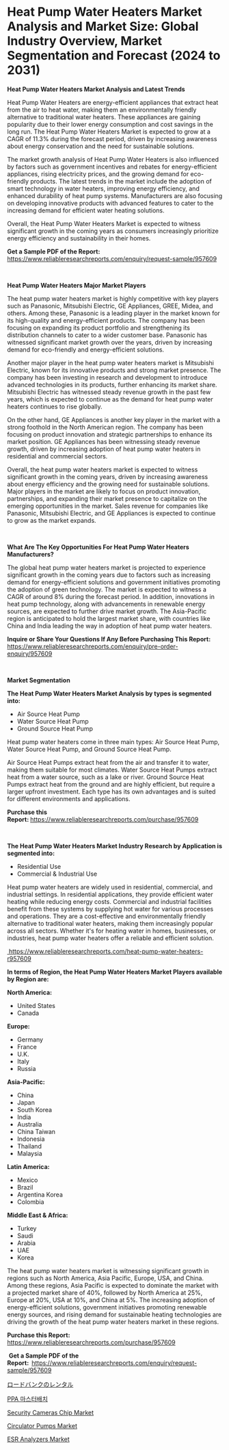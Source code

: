 <p><h1>Heat Pump Water Heaters Market Analysis and Market Size: Global Industry Overview, Market Segmentation and Forecast (2024 to 2031)</h1></p><p><strong>Heat Pump Water Heaters Market Analysis and Latest Trends</strong></p>
<p><p>Heat Pump Water Heaters are energy-efficient appliances that extract heat from the air to heat water, making them an environmentally friendly alternative to traditional water heaters. These appliances are gaining popularity due to their lower energy consumption and cost savings in the long run. The Heat Pump Water Heaters Market is expected to grow at a CAGR of 11.3% during the forecast period, driven by increasing awareness about energy conservation and the need for sustainable solutions.</p><p>The market growth analysis of Heat Pump Water Heaters is also influenced by factors such as government incentives and rebates for energy-efficient appliances, rising electricity prices, and the growing demand for eco-friendly products. The latest trends in the market include the adoption of smart technology in water heaters, improving energy efficiency, and enhanced durability of heat pump systems. Manufacturers are also focusing on developing innovative products with advanced features to cater to the increasing demand for efficient water heating solutions.</p><p>Overall, the Heat Pump Water Heaters Market is expected to witness significant growth in the coming years as consumers increasingly prioritize energy efficiency and sustainability in their homes.</p></p>
<p><strong>Get a Sample PDF of the Report:&nbsp;</strong> <a href="https://www.reliableresearchreports.com/enquiry/request-sample/957609">https://www.reliableresearchreports.com/enquiry/request-sample/957609</a></p>
<p>&nbsp;</p>
<p><strong>Heat Pump Water Heaters Major Market Players</strong></p>
<p><p>The heat pump water heaters market is highly competitive with key players such as Panasonic, Mitsubishi Electric, GE Appliances, GREE, Midea, and others. Among these, Panasonic is a leading player in the market known for its high-quality and energy-efficient products. The company has been focusing on expanding its product portfolio and strengthening its distribution channels to cater to a wider customer base. Panasonic has witnessed significant market growth over the years, driven by increasing demand for eco-friendly and energy-efficient solutions.</p><p>Another major player in the heat pump water heaters market is Mitsubishi Electric, known for its innovative products and strong market presence. The company has been investing in research and development to introduce advanced technologies in its products, further enhancing its market share. Mitsubishi Electric has witnessed steady revenue growth in the past few years, which is expected to continue as the demand for heat pump water heaters continues to rise globally.</p><p>On the other hand, GE Appliances is another key player in the market with a strong foothold in the North American region. The company has been focusing on product innovation and strategic partnerships to enhance its market position. GE Appliances has been witnessing steady revenue growth, driven by increasing adoption of heat pump water heaters in residential and commercial sectors.</p><p>Overall, the heat pump water heaters market is expected to witness significant growth in the coming years, driven by increasing awareness about energy efficiency and the growing need for sustainable solutions. Major players in the market are likely to focus on product innovation, partnerships, and expanding their market presence to capitalize on the emerging opportunities in the market. Sales revenue for companies like Panasonic, Mitsubishi Electric, and GE Appliances is expected to continue to grow as the market expands.</p></p>
<p>&nbsp;</p>
<p><strong>What Are The Key Opportunities For Heat Pump Water Heaters Manufacturers?</strong></p>
<p><p>The global heat pump water heaters market is projected to experience significant growth in the coming years due to factors such as increasing demand for energy-efficient solutions and government initiatives promoting the adoption of green technology. The market is expected to witness a CAGR of around 8% during the forecast period. In addition, innovations in heat pump technology, along with advancements in renewable energy sources, are expected to further drive market growth. The Asia-Pacific region is anticipated to hold the largest market share, with countries like China and India leading the way in adoption of heat pump water heaters.</p></p>
<p><strong>Inquire or Share Your Questions If Any Before Purchasing This Report:</strong> <a href="https://www.reliableresearchreports.com/enquiry/pre-order-enquiry/957609">https://www.reliableresearchreports.com/enquiry/pre-order-enquiry/957609</a></p>
<p>&nbsp;</p>
<p><strong>Market Segmentation</strong></p>
<p><strong>The Heat Pump Water Heaters Market Analysis by types is segmented into:</strong></p>
<p><ul><li>Air Source Heat Pump</li><li>Water Source Heat Pump</li><li>Ground Source Heat Pump</li></ul></p>
<p><p>Heat pump water heaters come in three main types: Air Source Heat Pump, Water Source Heat Pump, and Ground Source Heat Pump. </p><p>Air Source Heat Pumps extract heat from the air and transfer it to water, making them suitable for most climates. Water Source Heat Pumps extract heat from a water source, such as a lake or river. Ground Source Heat Pumps extract heat from the ground and are highly efficient, but require a larger upfront investment. Each type has its own advantages and is suited for different environments and applications.</p></p>
<p><strong>Purchase this Report:&nbsp;</strong><a href="https://www.reliableresearchreports.com/purchase/957609">https://www.reliableresearchreports.com/purchase/957609</a></p>
<p>&nbsp;</p>
<p><strong>The Heat Pump Water Heaters Market Industry Research by Application is segmented into:</strong></p>
<p><ul><li>Residential Use</li><li>Commercial & Industrial Use</li></ul></p>
<p><p>Heat pump water heaters are widely used in residential, commercial, and industrial settings. In residential applications, they provide efficient water heating while reducing energy costs. Commercial and industrial facilities benefit from these systems by supplying hot water for various processes and operations. They are a cost-effective and environmentally friendly alternative to traditional water heaters, making them increasingly popular across all sectors. Whether it's for heating water in homes, businesses, or industries, heat pump water heaters offer a reliable and efficient solution.</p></p>
<p><a href="https://www.reliableresearchreports.com/heat-pump-water-heaters-r957609">&nbsp;https://www.reliableresearchreports.com/heat-pump-water-heaters-r957609</a></p>
<p><strong>In terms of Region, the Heat Pump Water Heaters Market Players available by Region are:</strong></p>
<p>
    <p> <strong> North America: </strong>
        <ul>
            <li>United States</li>
            <li>Canada</li>
        </ul>
        </p> 
    <p> <strong> Europe: </strong>
        <ul>
            <li>Germany</li>
            <li>France</li>
            <li>U.K.</li>
            <li>Italy</li>
            <li>Russia</li>
        </ul>
        </p> 
    <p> <strong> Asia-Pacific: </strong>
        <ul>
            <li>China</li>
            <li>Japan</li>
            <li>South Korea</li>
            <li>India</li>
            <li>Australia</li>
            <li>China Taiwan</li>
            <li>Indonesia</li>
            <li>Thailand</li>
            <li>Malaysia</li>
        </ul>
        </p> 
    <p> <strong> Latin America: </strong>
        <ul>
            <li>Mexico</li>
            <li>Brazil</li>
            <li>Argentina Korea</li>
            <li>Colombia</li>
        </ul>
        </p> 
    <p> <strong> Middle East & Africa: </strong>
        <ul>
            <li>Turkey</li>
            <li>Saudi</li>
            <li>Arabia</li>
            <li>UAE</li>
            <li>Korea</li>
        </ul>
    </p>
    </p>
<p><p>The heat pump water heaters market is witnessing significant growth in regions such as North America, Asia Pacific, Europe, USA, and China. Among these regions, Asia Pacific is expected to dominate the market with a projected market share of 40%, followed by North America at 25%, Europe at 20%, USA at 10%, and China at 5%. The increasing adoption of energy-efficient solutions, government initiatives promoting renewable energy sources, and rising demand for sustainable heating technologies are driving the growth of the heat pump water heaters market in these regions.</p></p>
<p><strong>Purchase this Report: </strong><a href="https://www.reliableresearchreports.com/purchase/957609">https://www.reliableresearchreports.com/purchase/957609</a></p>
<p>&nbsp;<strong>Get a Sample PDF of the Report:&nbsp;&nbsp;</strong><a href="https://www.reliableresearchreports.com/enquiry/request-sample/957609">https://www.reliableresearchreports.com/enquiry/request-sample/957609</a></p>
<p><strong></strong></p>
<p><p><a href="https://github.com/mreklxf44233/Market-Research-Report-List-1/blob/main/346399335283.md">ロードバンクのレンタル</a></p><p><a href="https://github.com/darrellockm3ytan895656/Market-Research-Report-List-1/blob/main/888130332389.md">PPA 마스터배치</a></p><p><a href="https://www.linkedin.com/pulse/security-cameras-chip-market-competitive-analysis-trends-forecast-hg8kf?trackingId=oBS9r0A2Y565Nf5DWtuXSw%3D%3D">Security Cameras Chip Market</a></p><p><a href="https://github.com/johnbach50/Market-Research-Report-List-3/blob/main/circulator-pumps-market.md">Circulator Pumps Market</a></p><p><a href="https://github.com/lylyparadise/Market-Research-Report-List-3/blob/main/esr-analyzers-market.md">ESR Analyzers Market</a></p></p>